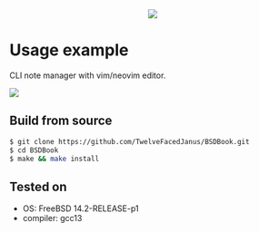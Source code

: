 <div align="center">
  <image src="./docs/images/Black Theme.png"/>

  
</div>

# Usage example
  <p>CLI note manager with vim/neovim editor.</p>
<image src="https://github.com/TwelveFacedJanus/BSDBook/blob/main/docs/images/helpscreen.png">

## Build from source
```sh
$ git clone https://github.com/TwelveFacedJanus/BSDBook.git
$ cd BSDBook
$ make && make install
```


## Tested on
- OS: FreeBSD 14.2-RELEASE-p1
- compiler: gcc13


